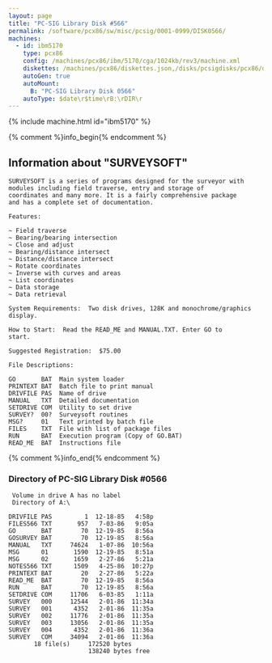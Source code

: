 ```yaml
---
layout: page
title: "PC-SIG Library Disk #566"
permalink: /software/pcx86/sw/misc/pcsig/0001-0999/DISK0566/
machines:
  - id: ibm5170
    type: pcx86
    config: /machines/pcx86/ibm/5170/cga/1024kb/rev3/machine.xml
    diskettes: /machines/pcx86/diskettes.json,/disks/pcsigdisks/pcx86/diskettes.json
    autoGen: true
    autoMount:
      B: "PC-SIG Library Disk 0566"
    autoType: $date\r$time\rB:\rDIR\r
---
```


{% include machine.html id="ibm5170" %}

{% comment %}info_begin{% endcomment %}

## Information about "SURVEYSOFT"

    SURVEYSOFT is a series of programs designed for the surveyor with
    modules including field traverse, entry and storage of
    coordinates and many more. It is a fairly comprehensive package
    and has a complete set of documentation.
    
    Features:
    
    ~ Field traverse
    ~ Bearing/bearing intersection
    ~ Close and adjust
    ~ Bearing/distance intersect
    ~ Distance/distance intersect
    ~ Rotate coordinates
    ~ Inverse with curves and areas
    ~ List coordinates
    ~ Data storage
    ~ Data retrieval
    
    System Requirements:  Two disk drives, 128K and monochrome/graphics
    display.
    
    How to Start:  Read the READ_ME and MANUAL.TXT. Enter GO to
    start.
    
    Suggested Registration:  $75.00
    
    File Descriptions:
    
    GO       BAT  Main system loader
    PRINTEXT BAT  Batch file to print manual
    DRIVFILE PAS  Name of drive
    MANUAL   TXT  Detailed documentation
    SETDRIVE COM  Utility to set drive
    SURVEY?  00?  Surveysoft routines
    MSG?     01   Text printed by batch file
    FILES    TXT  File with list of package files
    RUN      BAT  Execution program (Copy of GO.BAT)
    READ_ME  BAT  Instructions file
{% comment %}info_end{% endcomment %}


### Directory of PC-SIG Library Disk #0566

     Volume in drive A has no label
     Directory of A:\

    DRIVFILE PAS         1  12-18-85   4:58p
    FILES566 TXT       957   7-03-86   9:05a
    GO       BAT        70  12-19-85   8:56a
    GOSURVEY BAT        70  12-19-85   8:56a
    MANUAL   TXT     74624   1-07-86  10:56a
    MSG      01       1590  12-19-85   8:51a
    MSG      02       1659   2-27-86   5:21a
    NOTES566 TXT      1509   4-25-86  10:27p
    PRINTEXT BAT        20   2-27-86   5:22a
    READ_ME  BAT        70  12-19-85   8:56a
    RUN      BAT        70  12-19-85   8:56a
    SETDRIVE COM     11706   6-03-85   1:11a
    SURVEY   000     12544   2-01-86  11:34a
    SURVEY   001      4352   2-01-86  11:35a
    SURVEY   002     11776   2-01-86  11:35a
    SURVEY   003     13056   2-01-86  11:35a
    SURVEY   004      4352   2-01-86  11:36a
    SURVEY   COM     34094   2-01-86  11:36a
           18 file(s)     172520 bytes
                          138240 bytes free
